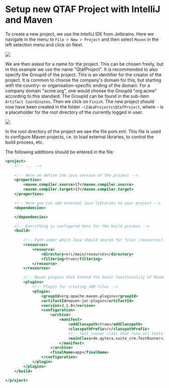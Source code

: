 # Setup new QTAF Project with IntelliJ and Maven

To create a new project, we use the IntelliJ IDE from Jetbrains. Here we navigate in the menu to `File > New > Project` and then select `Maven` in the left selection menu and click on Next.

<img src="https://qytera-gmbh.github.io/img/intellij/intellij_new_maven_project.png" />

We are then asked for a name for the project. This can be chosen freely, but in this example we use the name "QtafProject". It is recommended to also specify the GroupId of the project. This is an identifier for the creator of the project. It is common to choose the company's domain for this, but starting with the country- or organisation-specific ending of the domain. For a company domain "acme.org", one would choose the GroupId "org.acme" according to this standard. The GroupId can be found in the sub-item `Artifact Coordinates`. Then we click on `Finish`. The new project should now have been created in the folder `~\IdeaProjects\QtafProject`, where `~` is a placeholder for the root directory of the currently logged in user.

<img src="https://qytera-gmbh.github.io/img/intellij/intellij_project_name.png" />

In the root directory of the project we see the file pom.xml. This file is used to configure Maven projects, i.e. to load external libraries, to control the build process, etc.

The following additions should be entered in the file:

```xml
<project>    
    <!-- ... -->
    
    <!-- Here we define the Java version of the project -->
    <properties>
        <maven.compiler.source>17</maven.compiler.source>
        <maven.compiler.target>17</maven.compiler.target>
    </properties>

    <!-- Here you can add external Java libraries to your project -->
    <dependencies>

    </dependencies>

    <!-- Everything is configured here for the build process -->
    <build>
        
        <!-- Path under which Java should search for files (resources) -->
        <resources>
            <resource>
                <directory>src/main/resources</directory>
                <filtering>true</filtering>
            </resource>
        </resources>

        <!-- Maven plugins that extend the basic functionality of Maven -->
        <plugins>
            <!-- Plugin for creating JAR files -->
            <plugin>
                <groupId>org.apache.maven.plugins</groupId>
                <artifactId>maven-jar-plugin</artifactId>
                <version>3.1.0</version>
                <configuration>
                    <archive>
                        <manifest>
                            <addClasspath>true</addClasspath>
                            <classpathPrefix>/</classpathPrefix>
                            <!-- Test runner class that runs all tests -->
                            <mainClass>de.qytera.suite_crm.TestRunner</mainClass>
                        </manifest>
                    </archive>
                    <finalName>app</finalName>
                </configuration>
            </plugin>
        </plugins>
    </build>

</project>
```